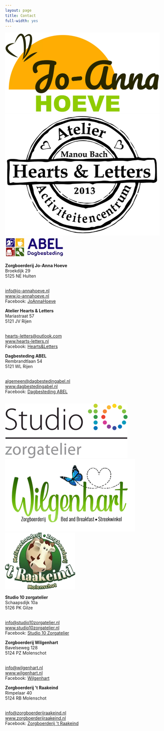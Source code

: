 ```yaml
---
layout: page
title: Contact
full-width: yes
---
```


<div class="container">
<div class="row">
	<div class="col-sm">
	<img class="container-logo" src="/assets/img/joanna.webp"/>
	</div>
	<div class="col-sm">
	<img class="container-logo" src="/assets/img/hearts.webp"/>
	</div>
	<div class="col-sm">
	<img class="container-logo" src="/assets/img/abel.webp"/>
	</div>
</div>

<div class="row">
<div class="col-sm">
<p>
<b>Zorgboerderij Jo-Anna Hoeve</b><br/>
Broekdijk 29<br/>
5125 NE Hulten<br/>
<br/>

<a href="">info@jo-annahoeve.nl</a><br/>
<a href="http://www.jo-annahoeve.nl">www.jo-annahoeve.nl</a><br/>
Facebook: <a href="">JoAnnaHoeve</a>
</p>
</div>

<div class="col-sm">
<p>
<b>Atelier Hearts & Letters</b><br/>
Mariastraat 57<br/>
5121 JV Rijen<br/>
<br/>

<a href="">hearts-letters@outlook.com</a><br/>
<a href="http://www.hearts-letters.nl">www.hearts-letters.nl</a><br/>
Facebook: <a href="">Hearts&Letters</a>
</p>
</div>

<div class="col-sm">
<p>
<b>Dagbesteding ABEL</b><br/>
Rembrandtlaan 54<br/>5121 WL Rijen<br/>
<br/>

<a href="">algemeen@dagbestedingabel.nl</a><br/>
<a href="http://www.dagbestedingabel.nl">www.dagbestedingabel.nl</a><br/>
Facebook: <a href="">Dagbesteding ABEL</a>
</p>
</div>
</div>

<div class="row"><div class="col-sm">&nbsp;</div></div>
<div class="row">
	<div class="col-sm">
	<img class="container-logo" src="/assets/img/studio10.webp"/>
	</div>
	<div class="col-sm">
	<img class="container-logo" src="/assets/img/wilgenhart.webp"/>
	</div>
	<div class="col-sm">
	<img class="container-logo" src="/assets/img/raakeind.webp"/>
	</div>
</div>

<div class="row">
<div class="col-sm">
<p>
<b>Studio 10 zorgatelier</b><br/>
Schaapsdijk 10a<br/>
5126 PK Gilze<br/>
<br/>

<a href="">info@studio10zorgatelier.nl</a><br/>
<a href="http://www.studio10zorgatelier.nl">www.studio10zorgatelier.nl</a><br/>
Facebook: <a href="">Studio 10 Zorgatelier</a>
</p>
</div>

<div class="col-sm">
<p>
<b>Zorgboerderij Wilgenhart</b><br/>
Bavelseweg 128<br/>
5124 PZ Molenschot<br/>
<br/>

<a href="">info@wilgenhart.nl</a><br/>
<a href="http://www.wilgenhart.nl">www.wilgenhart.nl</a><br/>
Facebook: <a href="">Wilgenhart</a>
</p>
</div>

<div class="col-sm">
<p>
<b>Zorgboerderij 't Raakeind</b><br/>
Rimpelaar 40<br/>
5124 RB Molenschot<br/>
<br/>

<a href="">info@zorgboerderijraakeind.nl</a><br/>
<a href="http://www.zorgboerderijraakeind.nl">www.zorgboerderijraakeind.nl</a><br/>
Facebook: <a href="">Zorgboerderij 't Raakeind</a>
</p>
</div>
</div>

</div>
